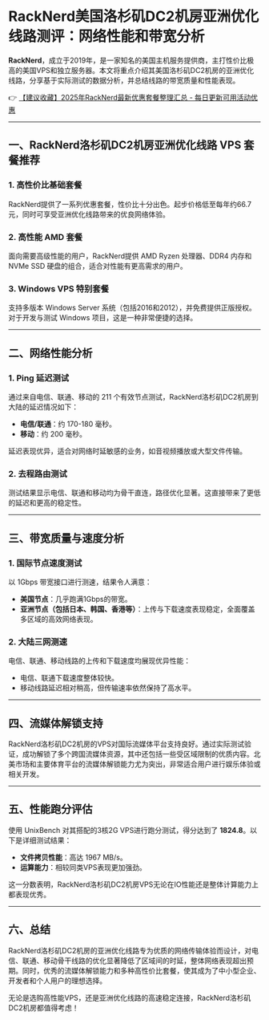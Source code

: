 # RackNerd美国洛杉矶DC2机房亚洲优化线路测评：网络性能和带宽分析

**RackNerd**，成立于2019年，是一家知名的美国主机服务提供商，主打性价比极高的美国VPS和独立服务器。本文将重点介绍其美国洛杉矶DC2机房的亚洲优化线路，分享基于实际测试的数据分析，并总结线路的带宽质量和性能表现。

👉 [【建议收藏】2025年RackNerd最新优惠套餐整理汇总 - 每日更新可用活动优惠](https://bit.ly/Rack_Nerd)

---

## 一、RackNerd洛杉矶DC2机房亚洲优化线路 VPS 套餐推荐

### 1. 高性价比基础套餐
RackNerd提供了一系列优惠套餐，性价比十分出色。起步价格低至每年约66.7元，同时可享受亚洲优化线路带来的优良网络体验。

### 2. 高性能 AMD 套餐
面向需要高级性能的用户，RackNerd提供 AMD Ryzen 处理器、DDR4 内存和 NVMe SSD 硬盘的组合，适合对性能有更高需求的用户。

### 3. Windows VPS 特别套餐
支持多版本 Windows Server 系统（包括2016和2012），并免费提供正版授权。对于开发与测试 Windows 项目，这是一种非常便捷的选择。

---

## 二、网络性能分析

### 1. Ping 延迟测试
通过来自电信、联通、移动的 211 个有效节点测试，RackNerd洛杉矶DC2机房到大陆的延迟情况如下：
- **电信/联通**：约 170-180 毫秒。
- **移动**：约 200 毫秒。

延迟表现优异，适合对网络时延敏感的业务，如音视频播放或大型文件传输。

### 2. 去程路由测试
测试结果显示电信、联通和移动均为骨干直连，路径优化显著。这直接带来了更低的延迟和更高的稳定性。

---

## 三、带宽质量与速度分析

### 1. 国际节点速度测试
以 1Gbps 带宽接口进行测速，结果令人满意：
- **美国节点**：几乎跑满1Gbps的带宽。
- **亚洲节点（包括日本、韩国、香港等）**：上传与下载速度表现稳定，全面覆盖多区域的高效网络表现。

### 2. 大陆三网测速
电信、联通、移动线路的上传和下载速度均展现优异性能：
- 电信、联通下载速度整体较快。
- 移动线路延迟相对稍高，但传输速率依然保持了高水平。

---

## 四、流媒体解锁支持

RackNerd洛杉矶DC2机房的VPS对国际流媒体平台支持良好。通过实际测试验证，成功解锁了多个跨国流媒体资源，其中还包括一些受区域限制的优质内容。北美市场和主要体育平台的流媒体解锁能力尤为突出，非常适合用户进行娱乐体验或相关开发。

---

## 五、性能跑分评估

使用 UnixBench 对其搭配的3核2G VPS进行跑分测试，得分达到了 **1824.8**。以下是详细测试结果：
- **文件拷贝性能**：高达 1967 MB/s。
- **运算能力**：相较同类VPS表现更加强劲。

这一分数表明，RackNerd洛杉矶DC2机房VPS无论在IO性能还是整体计算能力上都表现优秀。

---

## 六、总结

RackNerd洛杉矶DC2机房的亚洲优化线路专为优质的网络传输体验而设计，对电信、联通、移动骨干线路的优化显著降低了区域间的时延，整体网络表现超出预期。同时，优秀的流媒体解锁能力和多种高性价比套餐，使其成为了中小型企业、开发者和个人用户的理想选择。

无论是选购高性能VPS，还是亚洲优化线路的高速稳定连接，RackNerd洛杉矶DC2机房都值得考虑！